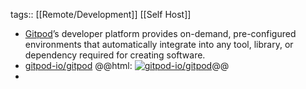 tags:: [[Remote/Development]] [[Self Host]]

- [Gitpod](https://www.gitpod.io/)’s developer platform provides on-demand, pre-configured environments that automatically integrate into any tool, library, or dependency required for creating software.
- [gitpod-io/gitpod](https://github.com/gitpod-io/gitpod)
  @@html: <a href="https://github.com/gitpod-io/gitpod/"><img src="https://github-readme-stats-astronomer.vercel.app/api/pin/?username=gitpod-io&repo=gitpod&theme=tokyonight" alt="gitpod-io/gitpod"/></a>@@
-